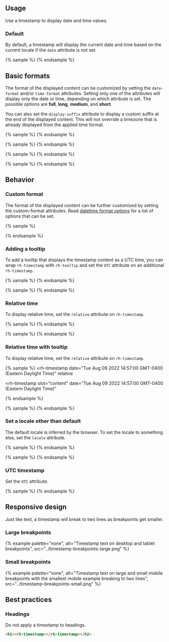 <script type="module">
  import '@rhds/elements/rh-timestamp/rh-timestamp.js';
  import '@rhds/elements/rh-tooltip/rh-tooltip.js';
</script>

## Usage
Use a timestamp to display date and time values.

### Default
By default, a timestamp will display the current date and time based on the 
current locale if the `date` attribute is not set.

{% sample %}
<rh-timestamp></rh-timestamp>
{% endsample %}

## Basic formats
The format of the displayed content can be customized by setting the 
`date-format` and/or `time-format` attributes. Setting only one of the 
attributes will display only the date or time, depending on which attribute is 
set. The possible options are **full**, **long**, **medium**, and **short**.

You can also set the `display-suffix` attribute to display a custom suffix at 
the end of the displayed content. This will not override a timezone that is 
already displayed from the applied time format.

{% sample %}
<rh-timestamp date-format="full"
              time-format="full"></rh-timestamp>
{% endsample %}


{% sample %}
<rh-timestamp date-format="full"></rh-timestamp>
{% endsample %}

{% sample %}
<rh-timestamp time-format="full"></rh-timestamp>
{% endsample %}

{% sample %}
<rh-timestamp date-format="medium"
              time-format="short"
              display-suffix="US Eastern"></rh-timestamp>
{% endsample %}

## Behavior
### Custom format
The format of the displayed content can be further customized by setting the 
custom-format attributes. Read [datetime format options][formatoptions] for a 
list of options that can be set.

{% sample %}
<rh-timestamp id="timestamp-custom-format"
              date="Sat Jan 01 2022 00:00:00 GMT-0500"></rh-timestamp>
<script>
  document
    .getElementById('timestamp-custom-format')
    .customFormat = {
      year: '2-digit',
      month: 'short',
      weekday: 'short',
      day: 'numeric',
      hour: 'numeric'
    };
</script>
{% endsample %}

### Adding a tooltip
To add a tooltip that displays the timestamp content as a UTC time, you can wrap 
`rh-timestamp` with `rh-tooltip` and set the `UTC` attribute on an additional 
`rh-timestamp`.

{% sample %}
<rh-tooltip>
  <rh-timestamp></rh-timestamp>
  <rh-timestamp slot="content"
                utc></rh-timestamp>
</rh-tooltip>
{% endsample %}

{% sample %}
<rh-tooltip>
  <rh-timestamp></rh-timestamp>
  <rh-timestamp slot="content"
                display-suffix="Coordinated Universal Time"
                utc></rh-timestamp>
</rh-tooltip>
{% endsample %}

### Relative time
To display relative time, set the `relative` attribute on `rh-timestamp`.

{% sample %}
<rh-timestamp date="Tue Aug 09 2022 14:57:00 GMT-0400 (Eastern Daylight Time)"
              relative></rh-timestamp>
{% endsample %}

{% sample %}
<rh-timestamp date="Aug 09 2024 14:57:00 GMT-0400 (Eastern Daylight Time)"
              relative></rh-timestamp>
{% endsample %}

### Relative time with tooltip
To display relative time, set the `relative` attribute on `rh-timestamp`.

{% sample %}
<rh-tooltip>
  <rh-timestamp date="Tue Aug 09 2022 14:57:00 GMT-0400 (Eastern Daylight Time)"
                relative
  ></rh-timestamp>
  <rh-timestamp slot="content"
                date="Tue Aug 09 2022 14:57:00 GMT-0400 (Eastern Daylight Time)"
  ></rh-timestamp>
</rh-tooltip>
{% endsample %}

{% sample %}
<rh-tooltip>
  <rh-timestamp relative
                date="Aug 09 2024 14:57:00 GMT-0400 (Eastern Daylight Time)"></rh-timestamp>
  <rh-timestamp slot="content"
                date="Aug 09 2024 14:57:00 GMT-0400 (Eastern Daylight Time)"></rh-timestamp>
</rh-tooltip>
{% endsample %}

### Set a locale other than default
The default locale is inferred by the browser. To set the locale to something 
else, set the `locale` attribute.

{% sample %}
<rh-timestamp locale="en-GB"
              date-format="full"
              time-format="full"></rh-timestamp>
{% endsample %}

{% sample %}
<rh-timestamp locale="es"
              date-format="full"
              time-format="full"></rh-timestamp>
{% endsample %}


### UTC timestamp
Set the `UTC` attribute.

{% sample %}
<rh-timestamp utc></rh-timestamp>
{% endsample %}

## Responsive design
Just like text, a timestamp will break to two lines as breakpoints get smaller.

### Large breakpoints
{% example palette="none",
          alt="Timestamp text on desktop and tablet breakpoints",
          src="../timestamp-breakpoints-large.png" %}

### Small breakpoints
{% example palette="none",
          alt="Timestamp text on large and small mobile breakpoints with the smallest mobile example breaking to two lines",
          src="../timestamp-breakpoints-small.png" %}

## Best practices
### Headings
Do not apply a timestamp to headings.

```html
<h2><rh-timestamp></rh-timestamp></h2>
```

[formatoptions]: https://developer.mozilla.org/en-US/docs/Web/JavaScript/Reference/Global_Objects/Intl/DateTimeFormat/DateTimeFormat#options
